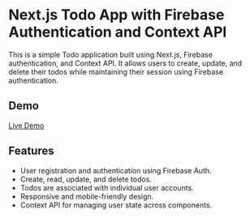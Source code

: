 # Next.js Todo App with Firebase Authentication and Context API

This is a simple Todo application built using Next.js, Firebase authentication, and Context API. It allows users to create, update, and delete their todos while maintaining their session using Firebase authentication.

## Demo

[Live Demo](https://firebase-todo-app-with-authentication.vercel.app/)

## Features

- User registration and authentication using Firebase Auth.
- Create, read, update, and delete todos.
- Todos are associated with individual user accounts.
- Responsive and mobile-friendly design.
- Context API for managing user state across components.
